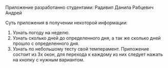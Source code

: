Приложение разработанно студентами:
Радивил Данила
Рабцевич Андрей

Суть приложения в получении некоторой информации:
1) Узнать погоду на неделю.
2) Узнать сколько дней до определенного дня, а так же сколько дней прошло с определенного дня.
3) Узнать по небольшому тесту свой темперамент.
Приложение состоит из 3х окон, для перехода к каждому из них следует нажать на кнопку с нужным вариантом.